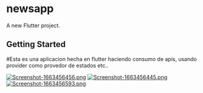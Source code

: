 # newsapp

A new Flutter project.

## Getting Started

#Esta es una aplicacion hecha en flutter haciendo consumo de apis, usando provider como provedor de estados etc..




[![Screenshot-1663456456.png](https://i.postimg.cc/prXChwFR/Screenshot-1663456456.png)](https://postimg.cc/34Vmzb1c)
[![Screenshot-1663456445.png](https://i.postimg.cc/MKL5HrKJ/Screenshot-1663456445.png)](https://postimg.cc/jLzPkc7M)
[![Screenshot-1663456593.png](https://i.postimg.cc/JhN5Tr3R/Screenshot-1663456593.png)](https://postimg.cc/67QZqN1P)

